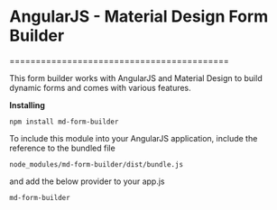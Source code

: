 # AngularJS - Material Design Form Builder
==========================================

This form builder works with AngularJS and Material Design to build dynamic forms and comes with various features.

**Installing**
```
npm install md-form-builder
```

To include this module into your AngularJS application, include the reference to the bundled file
```
node_modules/md-form-builder/dist/bundle.js
```

and add the below provider to your app.js
```
md-form-builder
```
